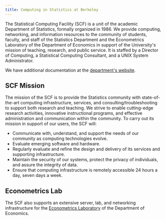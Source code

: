 ```yaml
---
title: Computing in Statistics at Berkeley
---
```


The Statistical Computing Facility (SCF) is a unit of the academic Department of Statistics, formally organized in 1986. We provide computing, networking, and information resources to the community of students, faculty, and staff of the Statistics Department and the Econometrics Laboratory of the Department of Economics in support of the University's mission of teaching, research, and public service. It is staffed by a Director of Computing, a Statistical Computing Consultant, and a UNIX System Administrator.

We have additional documentation at the [department's website](https://statistics.berkeley.edu/computing).


## SCF Mission

The mission of the SCF is to provide the Statistics community with
state-of-the-art computing infrastructure, services, and
consulting/troubleshooting to support both research and teaching. We
strive to enable cutting-edge research activities, innovative
instructional programs, and effective administration and communication
within the community. To carry out its mission in support of our users,
the SCF will:

- Communicate with, understand, and support the needs of our community
  as computing technologies evolve.
- Evaluate emerging software and hardware.
- Regularly evaluate and refine the design and delivery of its services
  and supporting infrastructure.
- Maintain the security of our systems, protect the privacy of
  individuals, and assure the integrity of data.
- Ensure that computing infrastructure is remotely accessible 24 hours a
  day, seven days a week.

## Econometrics Lab

The SCF also supports an extensive server, lab, and networking
infrastructure for the [Econometrics
Laboratory](https://eml.berkeley.edu) of the Department of Economics.

